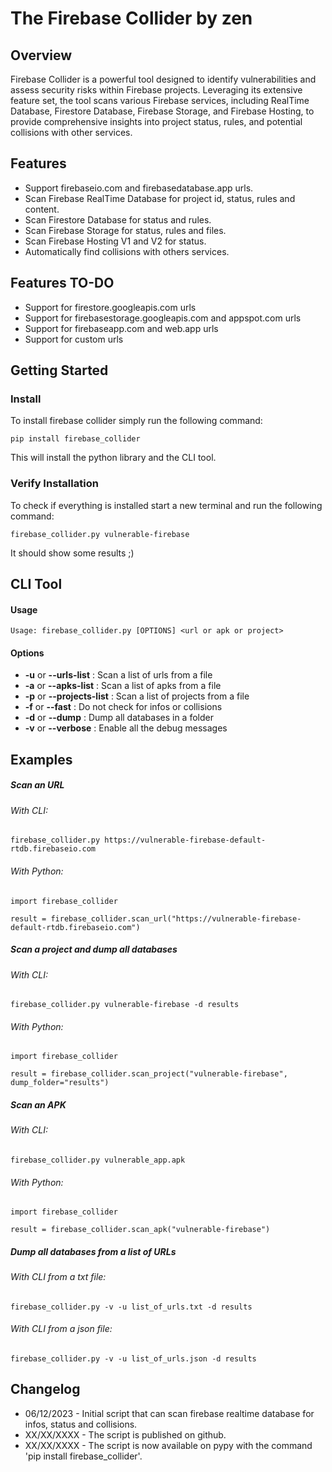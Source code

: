 # The Firebase Collider by zen


## Overview
Firebase Collider is a powerful tool designed to identify vulnerabilities and assess security risks within Firebase projects. Leveraging its extensive feature set, the tool scans various Firebase services, including RealTime Database, Firestore Database, Firebase Storage, and Firebase Hosting, to provide comprehensive insights into project status, rules, and potential collisions with other services.


## Features
* Support firebaseio.com and firebasedatabase.app urls.
* Scan Firebase RealTime Database for project id, status, rules and content.
* Scan Firestore Database for status and rules.
* Scan Firebase Storage for status, rules and files.
* Scan Firebase Hosting V1 and V2 for status.
* Automatically find collisions with others services.


## Features TO-DO
- Support for firestore.googleapis.com urls
- Support for firebasestorage.googleapis.com and appspot.com urls
- Support for firebaseapp.com and web.app urls
- Support for custom urls


## Getting Started
### Install
To install firebase collider simply run the following command:
```
pip install firebase_collider
```
This will install the python library and the CLI tool.

### Verify Installation
To check if everything is installed start a new terminal and run the following command:
```
firebase_collider.py vulnerable-firebase
```
It should show some results ;)


## CLI Tool

#### Usage
```
Usage: firebase_collider.py [OPTIONS] <url or apk or project>
```


#### Options
* **-u** or **--urls-list** <filename>      : Scan a list of urls from a file
* **-a** or **--apks-list** <filename>      : Scan a list of apks from a file
* **-p** or **--projects-list** <filename>  : Scan a list of projects from a file
* **-f** or **--fast**                      : Do not check for infos or collisions
* **-d** or **--dump** <foldername>         : Dump all databases in a folder
* **-v** or **--verbose**                   : Enable all the debug messages


## Examples

##### Scan an URL
###### With CLI:
```
firebase_collider.py https://vulnerable-firebase-default-rtdb.firebaseio.com
```

###### With Python:
```
import firebase_collider

result = firebase_collider.scan_url("https://vulnerable-firebase-default-rtdb.firebaseio.com")
```

##### Scan a project and dump all databases
###### With CLI:
```
firebase_collider.py vulnerable-firebase -d results
```

###### With Python:
```
import firebase_collider

result = firebase_collider.scan_project("vulnerable-firebase", dump_folder="results")
```

##### Scan an APK
###### With CLI:
```
firebase_collider.py vulnerable_app.apk
```

###### With Python:
```
import firebase_collider

result = firebase_collider.scan_apk("vulnerable-firebase")
```

##### Dump all databases from a list of URLs
###### With CLI from a txt file:
```
firebase_collider.py -v -u list_of_urls.txt -d results
```

###### With CLI from a json file:
```
firebase_collider.py -v -u list_of_urls.json -d results
```


## Changelog
- 06/12/2023 - Initial script that can scan firebase realtime database for infos, status and collisions.
- XX/XX/XXXX - The script is published on github.
- XX/XX/XXXX - The script is now available on pypy with the command 'pip install firebase_collider'.